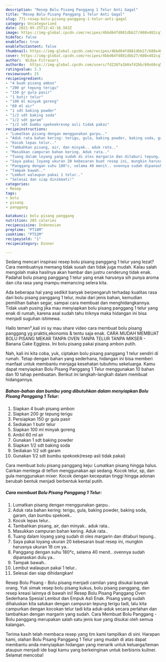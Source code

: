 ```yaml
---
description: "Resep Bolu Pisang Panggang 1 Telur Anti Gagal"
title: "Resep Bolu Pisang Panggang 1 Telur Anti Gagal"
slug: 771-resep-bolu-pisang-panggang-1-telur-anti-gagal
category: Uncategorized
date: 2021-05-25T12:42:18.563Z
image: https://img-global.cpcdn.com/recipes/4bbd64fd881dbb27/680x482cq70/bolu-pisang-panggang-1-telur-foto-resep-utama.jpg
hideToc: false
enableToc: true
enableTocContent: false
thumbnail: https://img-global.cpcdn.com/recipes/4bbd64fd881dbb27/680x482cq70/bolu-pisang-panggang-1-telur-foto-resep-utama.jpg
cover: https://img-global.cpcdn.com/recipes/4bbd64fd881dbb27/680x482cq70/bolu-pisang-panggang-1-telur-foto-resep-utama.jpg
author:  Widya Fitrasari
authorAv:  https://img-global.cpcdn.com/users/fd2267a1b0af42bb/60x60cq50/avatar.jpg
ratingvalue: 3.3
reviewcount: 25
recipeingredient:
- "4 buah pisang ambon"
- "200 gr tepung terigu"
- "150 gr gula pasir"
- "1 butir telur"
- "100 ml minyak goreng"
- "60 ml air"
- "1 sdt baking powder"
- "1/2 sdt baking soda"
- "1/2 sdt garam"
- "1/2 sdt bumbu spekoekresep asli tidak pakai"
recipeinstructions:
- "Lumatkan pisang dengan menggunakan garpu.."
- "Aduk rata bahan kering: terigu, gula, baking powder, baking soda, garam, dan bumbu spekoek.."
- "Kocok lepas telur.."
- "Tambahkan pisang, air, dan minyak.. aduk rata.."
- "Masukkan campuran bahan kering. Aduk rata.."
- "Tuang dalam loyang yang sudah di oles margarin dan ditaburi tepung.."
- "Saya pakai loyang ukuran 20 kebesaran buat resep ini, mungkin harusnya ukuran 18 cm ya.."
- "Panggang dengan suhu 180°c, selama 40 menit.. ovennya sudah dipanaskan dulu ya.."
- "Tampak bawah.."
- "Lembut walaupun pakai 1 telur.."
- "Selesai dan siap dinikmati!"
categories:
- Resep
tags:
- bolu
- pisang
- panggang

katakunci: bolu pisang panggang 
nutrition: 203 calories
recipecuisine: Indonesian
preptime: "PT18M"
cooktime: "PT52M"
recipeyield: "1"
recipecategory: Dinner

---
```



Sedang mencari inspirasi resep bolu pisang panggang 1 telur yang lezat? Cara membuatnya memang tidak susah dan tidak juga mudah. Kalau salah mengolah maka hasilnya akan hambar dan justru cenderung tidak enak. Padahal bolu pisang panggang 1 telur yang enak harusnya sih punya aroma dan cita rasa yang mampu memancing selera kita.


Ada beberapa hal yang sedikit banyak berpengaruh terhadap kualitas rasa dari bolu pisang panggang 1 telur, mulai dari jenis bahan, kemudian pemilihan bahan segar, sampai cara membuat dan menghidangkannya. Tidak usah pusing jika mau menyiapkan bolu pisang panggang 1 telur yang enak di rumah, karena asal sudah tahu triknya maka hidangan ini bisa menjadi suguhan istimewa.

Hallo temen²,kali ini sy mau share video cara membuat bolu pisang panggang yg praktis,ekonomis &amp; tentu saja enak. CARA MUDAH MEMBUAT BOLU PISANG MEKAR TANPA OVEN TANPA TELUR TANPA MIKSER - Banana Cake Eggless. Ini bolu pisang pakai pisang ambon putih.


Nah, kali ini kita coba, yuk, ciptakan bolu pisang panggang 1 telur sendiri di rumah. Tetap dengan bahan yang sederhana, hidangan ini bisa memberi manfaat untuk membantu menjaga kesehatan tubuhmu sekeluarga. Kamu dapat menyiapkan Bolu Pisang Panggang 1 Telur menggunakan 10 bahan dan 10 tahap pembuatan. Berikut ini langkah-langkah dalam membuat hidangannya.

<!--inarticleads1-->

##### Bahan-bahan dan bumbu yang dibutuhkan dalam menyiapkan Bolu Pisang Panggang 1 Telur:

1. Siapkan 4 buah pisang ambon
1. Siapkan 200 gr tepung terigu
1. Persiapkan 150 gr gula pasir
1. Sediakan 1 butir telur
1. Siapkan 100 ml minyak goreng
1. Ambil 60 ml air
1. Gunakan 1 sdt baking powder
1. Siapkan 1/2 sdt baking soda
1. Sediakan 1/2 sdt garam
1. Gunakan 1/2 sdt bumbu spekoek(resep asli tidak pakai)


Cara membuat bolu pisang panggang keju: Lumatkan pisang hingga halus. Cairkan mentega di teflon menggunakan api sedang. Kocok telur, sp, dan gula menggunakan mixer. Kocok dengan kecepatan tinggi hingga adonan berubah bentuk menjadi berbentuk kental putih. 

<!--inarticleads2-->

##### Cara membuat Bolu Pisang Panggang 1 Telur:

1. Lumatkan pisang dengan menggunakan garpu..
1. Aduk rata bahan kering: terigu, gula, baking powder, baking soda, garam, dan bumbu spekoek..
1. Kocok lepas telur..
1. Tambahkan pisang, air, dan minyak.. aduk rata..
1. Masukkan campuran bahan kering. Aduk rata..
1. Tuang dalam loyang yang sudah di oles margarin dan ditaburi tepung..
1. Saya pakai loyang ukuran 20 kebesaran buat resep ini, mungkin harusnya ukuran 18 cm ya..
1. Panggang dengan suhu 180°c, selama 40 menit.. ovennya sudah dipanaskan dulu ya..
1. Tampak bawah..
1. Lembut walaupun pakai 1 telur..
1. Selesai dan siap dihidangkan!

Resep Bolu Pisang - Bolu pisang menjadi camilan yang disukai banyak orang. Yuk simak resep bolu pisang kukus, bolu pisang panggang, dan resep kreasi lainnya di bawah ini! Resep Bolu Pisang Panggang Oven Sederhana Spesial Lembut dan Empuk Asli Enak. Pisang yang sudah dihaluskan kita satukan dengan campuran tepung terigu tadi, lalu kita campurkan dengan kocokan telur tadi kita aduk-aduk secara perlahan dan tambahkan dengan margarin yang sudah. Cara Membuat Bolu Panggang - Bolu panggang merupakan salah satu jenis kue yang disukai oleh semua kalangan. 

Terima kasih telah membaca resep yang tim kami tampilkan di sini. Harapan kami, olahan Bolu Pisang Panggang 1 Telur yang mudah di atas dapat membantu anda menyiapkan hidangan yang menarik untuk keluarga/teman ataupun menjadi ide bagi kamu yang berkeinginan untuk berbisnis kuliner. Selamat mencoba!

